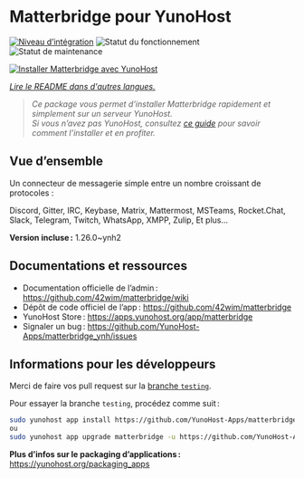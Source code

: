 <!--
Nota bene : ce README est automatiquement généré par <https://github.com/YunoHost/apps/tree/master/tools/readme_generator>
Il NE doit PAS être modifié à la main.
-->

# Matterbridge pour YunoHost

[![Niveau d’intégration](https://dash.yunohost.org/integration/matterbridge.svg)](https://dash.yunohost.org/appci/app/matterbridge) ![Statut du fonctionnement](https://ci-apps.yunohost.org/ci/badges/matterbridge.status.svg) ![Statut de maintenance](https://ci-apps.yunohost.org/ci/badges/matterbridge.maintain.svg)

[![Installer Matterbridge avec YunoHost](https://install-app.yunohost.org/install-with-yunohost.svg)](https://install-app.yunohost.org/?app=matterbridge)

*[Lire le README dans d'autres langues.](./ALL_README.md)*

> *Ce package vous permet d’installer Matterbridge rapidement et simplement sur un serveur YunoHost.*  
> *Si vous n’avez pas YunoHost, consultez [ce guide](https://yunohost.org/install) pour savoir comment l’installer et en profiter.*

## Vue d’ensemble

Un connecteur de messagerie simple entre un nombre croissant de protocoles :

Discord, Gitter, IRC, Keybase, Matrix, Mattermost, MSTeams, Rocket.Chat, Slack, Telegram, Twitch, WhatsApp, XMPP, Zulip, Et plus... 


**Version incluse :** 1.26.0~ynh2
## Documentations et ressources

- Documentation officielle de l’admin : <https://github.com/42wim/matterbridge/wiki>
- Dépôt de code officiel de l’app : <https://github.com/42wim/matterbridge>
- YunoHost Store : <https://apps.yunohost.org/app/matterbridge>
- Signaler un bug : <https://github.com/YunoHost-Apps/matterbridge_ynh/issues>

## Informations pour les développeurs

Merci de faire vos pull request sur la [branche `testing`](https://github.com/YunoHost-Apps/matterbridge_ynh/tree/testing).

Pour essayer la branche `testing`, procédez comme suit :

```bash
sudo yunohost app install https://github.com/YunoHost-Apps/matterbridge_ynh/tree/testing --debug
ou
sudo yunohost app upgrade matterbridge -u https://github.com/YunoHost-Apps/matterbridge_ynh/tree/testing --debug
```

**Plus d’infos sur le packaging d’applications :** <https://yunohost.org/packaging_apps>
